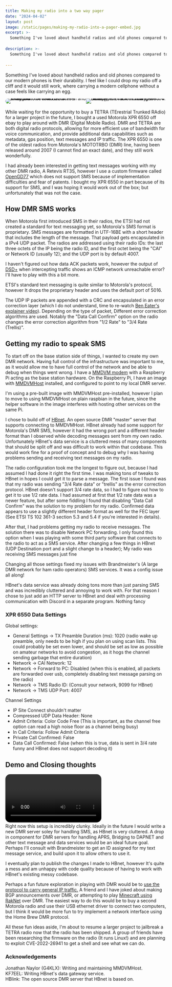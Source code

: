 ```yaml
---
title: Making my radio into a two way pager
date: "2024-04-02"
layout: post
image: /static/pages/making-my-radio-into-a-pager-embed.jpg
excerpt: >-
  Something I've loved about handheld radios and old phones compared to our modern phones is their durability. I feel like I could drop my radio off a cliff and it would still work, where carrying a modern cellphone without a case feels like carrying an egg...

description: >-
  Something I've loved about handheld radios and old phones compared to our modern phones is their durability. I feel like I could drop my radio off a cliff and it would still work, where carrying a modern cellphone without a case feels like carrying an egg...

---
```


Something I've loved about handheld radios and old phones compared to our modern phones is their durability. I feel like I could drop my radio off a cliff and it would still work, where carrying a modern cellphone without a case feels like carrying an egg. 

<div 
  style="border-radius: 15px; overflow:hidden; line-height:0"
  ><img 
    alt="Front photo of a Motorola XPR6550. The radio features a small monochrome LCD screen and a keypad" 
    srcset="/static/pages/making-my-radio-into-a-pager-xpr6550-front-@1x.jpg, /static/pages/making-my-radio-into-a-pager-xpr6550-front-@2x.jpg 2x" 
    src="/static/pages/making-my-radio-into-a-pager-xpr6550-front-@1x.jpg"
    style="max-width: 50%"
  ><img 
    alt="Side photo of a Motorola XPR6550. Notably, the radio is bulky, about 4 centimeters thick including the battery"
    srcset="/static/pages/making-my-radio-into-a-pager-xpr6550-side-@1x.jpg, /static/pages making-my-radio-into-a-pager-xpr6550-side-@2x.jpg 2x"
    src="/static/pages/making-my-radio-into-a-pager-xpr6550-side-@1x.jpg" 
    style="max-width: 50%"
></div>

<br>
While waiting for the opportunity to buy a TETRA (TErestrial Trunked RAdio) for a larger project in the future, I bought a used Motorola XPR 6550 off ebay to play around with DMR (Digital Mobile Radio). DMR and TETRA are both digital radio protocols, allowing for more efficient use of bandwidth for voice communication, and provide additional data capabilities such as metadata, gps position, text messages and IP traffic. The XPR 6550 is one of the oldest radios from Motorola's MOTOTRBO (DMR) line, having been released around 2007 (I cannot find an exact date), and they still work wonderfully. 

I had already been interested in getting text messages working with my other DMR radio, A Retevis RT3S, however I use a custom firmware called [OpenGD77](https://opengd77.com) which does not support SMS because of implementation difficulties and fear of patents. I bought my XPR 6550 in part because of its support for SMS, and I was hoping it would work out of the box; but unfortunately that was not the case.

## How DMR SMS works

When Motorola first introduced SMS in their radios, the ETSI had not created a standard for text messaging yet, so Motorola's SMS format is proprietary. SMS messages are formatted in UTF-16BE with a short header that includes the length of the message. That payload gets encapsulated in a IPv4 UDP packet. The radios are addressed using their radio IDs: the last three octets of the IP being the radio ID, and the first octet being the "CAI" or Network ID (usually 12); and the UDP port is by default 4007.

I haven't figured out how data ACK packets work, however the output of [DSD+](https://www.dsdplus.com/) when intercepting traffic shows an ICMP network unreachable error? I'll have to play with this a bit more.

ETSI's standard text messaging is quite similar to Motorola's protocol, however It drops the proprietary header and uses the default port of 5016.

The UDP IP packets are appended with a CRC and encapsulated in an error correction layer (which I do not understand, time to re-watch [Ben Eater's explainer video](https://www.youtube.com/watch?v=h0jloehRKas)). Depending on the type of packet, Different error correction algorithms are used. Notably the "Data Call Confirm" option on the radio changes the error correction algorithm from "1/2 Rate" to "3/4 Rate (Trellis)".

## Getting my radio to speak SMS

To start off on the base station side of things, I wanted to create my own DMR network. Having full control of the infrastructure was important to me, as it would allow me to have full control of the network and be able to debug when things went wrong. I have a [MMDVM modem](https://github.com/phl0/MMDVM_HS_Dual_Hat) with a Raspberry Pi acting as the base station hardware. On the Raspberry Pi, I have an image with [MMDVMHost](https://github.com/g4klx/MMDVMHost) installed, and configured to point to my local DMR server.

I'm using a pre-built image with MMDVMHost pre-installed, however I plan to move to using MMDVMHost on plain raspbian in the future, since the helper software in the image interferes with hosting other services on the same Pi. 

I chose to build off of [HBnet](https://github.com/kf7eel/hbnet). An open source DMR "master" server that supports connecting to MMDVMHost. HBnet already had some support for Motorola's DMR SMS, however it had the wrong port and a different header format than I observed while decoding messages sent from my own radio. Unfortunately HBnet's data service is a cluttered mess of many components that should be split off and was difficult to work within that codebase. This would work fine for a proof of concept and to debug why I was having problems sending and receiving text messages on my radio.

The radio configuration took me the longest to figure out, because I had assumed I had done it right the first time. I was making tons of tweaks to HBnet in hopes I could get it to parse a message. The first issue I found was that my radio was sending "3/4 Rate data" or "trellis" as the error correction protocol. HBnet doesn't support 3/4 rate data, so I had to figure out how to get it to use 1/2 rate data. I had assumed at first that 1/2 rate data was a newer feature, but after some fiddling I found that disabling "Data Call Confirm" was the solution to my problem for my radio. Confirmed data appears to use a slightly different header format as well for the FEC layer (See ETSI TS 102 361-3 section 5.3 and 5.4 if you're interested in details).

After that, I had problems getting my radio to receive messages. The solution there was to disable Network PC forwarding. I only found this option when I was playing with some third party software that connects to the radio to act as a SMS service. After changing a few things in HBnet (UDP Destination port and a slight change to a header); My radio was receiving SMS messages just fine

Changing all those settings fixed my issues with Brandmeister's (A large DMR network for ham radio operators) SMS services. It was a config issue all along!

HBnet's data service was already doing tons more than just parsing SMS and was incredibly cluttered and annoying to work with. For that reason I chose to just add an HTTP server to HBnet and deal with processing communication with Discord in a separate program. Nothing fancy

### XPR 6550 Data Settings

Global settings:
- General Settings -> TX Preamble Duration (ms): 1020 (radio wake up preamble, only needs to be high if you plan on using scan lists. This could probably be set even lower, and should be set as low as possible on amateur networks to avoid congestion, as it hogs the channel sending garbage that entire duration)
- Network -> CAI Network: 12 
- Network -> Forward to PC: Disabled (when this is enabled, all packets are forwarded over usb, completely disabling text message parsing on the radio)
- Network -> TMS Radio ID: (Consult your network, 9099 for HBnet)
- Network -> TMS UDP Port: 4007 

Channel Settings
- IP Site Connect shouldn't matter
- Compressed UDP Data Header: None
- Admit Criteria: Color Code Free (This is important, as the channel free option can read a high noise floor as a channel being busy)
- In Call Criteria: Follow Admit Criteria 
- Private Call Confirmed: False 
- Data Call Confirmed: False (when this is true, data is sent in 3/4 rate funny and HBnet does not support decoding it)

## Demo and Closing thoughts

<video style="max-width: 100%; border-radius: 15px" controls>
  <source src="/static/pages/making-my-radio-into-a-pager-demo.mp4" type="video/mp4">
</video>
<br>
Right now this setup is incredibly clunky. Ideally in the future I would write a new DMR server soley for handling SMS, as HBnet is very cluttered. A drop in component for DMR servers for handling APRS, Bridging to DAPNET and other text message and data services would be an ideal future goal. Perhaps I'll consult with Brandmeister to get an ID assigned for my text message service, and build upon it to allow others to use it.

I eventually plan to publish the changes I made to HBnet, however It's quite a mess and am unhappy with code quality because of having to work with HBnet's existing messy codebase.

Perhaps a fun future exploration in playing with DMR would be to [use the protocol to carry general IP traffic.](https://www.youtube.com/watch?v=Rs6NRC6L3xw) A friend and I have joked about making BGP announcements over DMR, or attempting to play [Minecraft using RakNet](https://modrinth.com/plugin/raknetify) over DMR. The easiest way to do this would be to buy a second Motorola radio and use their USB ethernet driver to connect two computers, but I think it would be more fun to try implement a network interface using the Home Brew DMR protocol. 

All these fun ideas aside, I'm about to resume a larger project to jailbreak a TETRA radio now that the radio has been shipped. A group of friends have been researching the firmware on the radio (It runs Linux!) and are planning to exploit CVE-2022-26941 to get a shell and see what we can do.

### Acknowledgements

Jonathan Naylor (G4KLX): Writing and maintaining MMDVMHost.<br>
KF7EEL: Writing HBnet's data gateway service.<br>
HBlink: The open source DMR server that HBnet is based on.<br>

